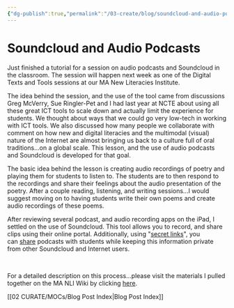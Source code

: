 ```yaml
---
{"dg-publish":true,"permalink":"/03-create/blog/soundcloud-and-audio-podcasts/","title":"Soundcloud and Audio Podcasts","tags":["education","icts","ipads","new-literacies","podcasting","soundcloud","technology"]}
---
```


# Soundcloud and Audio Podcasts

Just finished a tutorial for a session on audio podcasts and Soundcloud in the classroom. The session will happen next week as one of the Digital Texts and Tools sessions at our MA New Literacies Institute.

The idea behind the session, and the use of the tool came from discussions Greg McVerry, Sue Ringler-Pet and I had last year at NCTE about using all these great ICT tools to scale down and actually limit the experience for students. We thought about ways that we could go very low-tech in working with ICT tools. We also discussed how many people we collaborate with comment on how new and digital literacies and the multimodal (visual) nature of the Internet are almost bringing us back to a culture full of oral traditions...on a global scale. This lesson, and the use of audio podcasts and Soundcloud is developed for that goal.

The basic idea behind the lesson is creating audio recordings of poetry and playing them for students to listen to. The students are to then respond to the recordings and share their feelings about the audio presentation of the poetry. After a couple reading, listening, and writing sessions...I would suggest moving on to having students write their own poems and create audio recordings of these poems.

After reviewing several podcast, and audio recording apps on the iPad, I settled on the use of Soundcloud. This tool allows you to record, and share clips using their online portal. Additionally, using "[secret links](http://soundcloud.com/101/secret-links)", you can [share](http://help.soundcloud.com/customer/portal/topics/110293-sharing?page=2) podcasts with students while keeping this information private from other Soundcloud and Internet users.

 

For a detailed description on this process...please visit the materials I pulled together on the MA NLI Wiki by clicking [here](http://mnli12.wikispaces.com/Tune%20Out%20the%20Visual%20Data%20-%20Audio%20podcasts%20and%20experiencing%20poetry).

[[02 CURATE/MOCs/Blog Post Index\|Blog Post Index]]